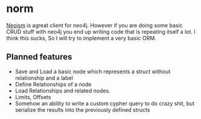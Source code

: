 # norm
[Neoism](http://github.com/jmcvetta/neoism) is agreat client for neo4j. However if you are doing some basic CRUD stuff
with neo4j you end up writing code that is repeating itself a lot. I think this sucks, So I will try to implement
a very basic ORM.

## Planned features
- Save and Load a basic node which represents a struct without relationship and a label
- Define Relationships of a node
- Load Relationships and related nodes.
- Limits, Offsets
- Somehow an ability to write a custom cypher query to do crazy shit, but serialize the results into the previously defined structs
